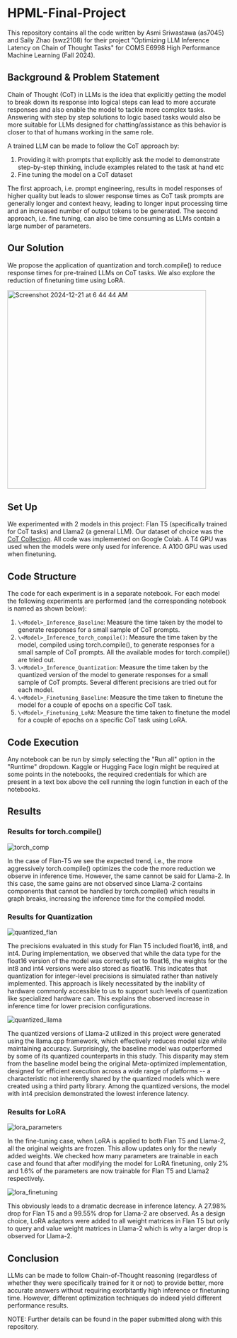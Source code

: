 # HPML-Final-Project
This repository contains all the code written by Asmi Sriwastawa (as7045) and Sally Zhao (swz2108) for their project "Optimizing LLM Inference Latency on Chain of Thought Tasks" for COMS E6998 High Performance Machine Learning (Fall 2024).

## Background & Problem Statement
Chain of Thought (CoT) in LLMs is the idea that explicitly getting the model to break down its response into logical steps can lead to more accurate responses and also enable the model to tackle more complex tasks. Answering with step by step solutions to logic based tasks would also be more suitable for LLMs designed for chatting/assistance as this behavior is closer to that of humans working in the same role.

A trained LLM can be made to follow the CoT approach by:
1) Providing it with prompts that explicitly ask the model to demonstrate step-by-step thinking, include examples related to the task at hand etc
2) Fine tuning the model on a CoT dataset

The first approach, i.e. prompt engineering, results in model responses of higher quality but leads to slower response times as CoT task prompts are generally longer and context heavy, leading to longer input processing time and an increased number of output tokens to be generated. The second approach, i.e. fine tuning, can also be time consuming as LLMs contain a large number of parameters.

## Our Solution
We propose the application of quantization and torch.compile() to reduce response times for pre-trained LLMs on CoT tasks. We also explore the reduction of finetuning time using LoRA.

<img width="449" alt="Screenshot 2024-12-21 at 6 44 44 AM" src="https://github.com/user-attachments/assets/4afef5f2-153e-4de4-8ac6-1d3e3c1183bf" />

## Set Up
We experimented with 2 models in this project: Flan T5 (specifically trained for CoT tasks) and Llama2 (a general LLM). Our dataset of choice was the [CoT Collection](https://www.kaggle.com/datasets/konradb/chain-of-thought-collection/data/CoT_collection.json). All code was implemented on Google Colab. A T4 GPU was used when the models were only used for inference. A A100 GPU was used when finetuning.

## Code Structure
The code for each experiment is in a separate notebook. For each model the following experiments are performed (and the corresponding notebook is named as shown below):
1) `\<Model>_Inference_Baseline`: Measure the time taken by the model to generate responses for a small sample of CoT prompts.
2) `\<Model>_Inference_torch_compile()`: Measure the time taken by the model, compiled using torch.compile(), to generate responses for a small sample of CoT prompts. All the available modes for torch.compile() are tried out.
3) `\<Model>_Inference_Quantization`: Measure the time taken by the quantized version of the model to generate responses for a small sample of CoT prompts. Several different precisions are tried out for each model.
4) `\<Model>_Finetuning_Baseline`: Measure the time taken to finetune the model for a couple of epochs on a specific CoT task.
5) `\<Model>_Finetuning_LoRA`: Measure the time taken to finetune the model for a couple of epochs on a specific CoT task using LoRA.

## Code Execution
Any notebook can be run by simply selecting the "Run all" option in the "Runtime" dropdown. Kaggle or Hugging Face login might be required at some points in the notebooks, the required credentials for which are present in a text box above the cell running the login function in each of the notebooks.

## Results
### Results for torch.compile()

![torch_comp](https://github.com/user-attachments/assets/3fcca69f-8978-4dc3-93e2-5a8a8d263132)

 In the case of Flan-T5 we see the expected trend, i.e., the more aggressively torch.compile() optimizes the code the more reduction we observe in inference time. However, the same cannot be said for Llama-2. In this case, the same gains are not observed since Llama-2 contains components that cannot be handled by torch.compile() which results in graph breaks, increasing the inference time for the compiled model.

### Results for Quantization
 
![quantized_flan](https://github.com/user-attachments/assets/88bee037-4141-4722-bf98-f51872c054be)

The precisions evaluated in this study for Flan T5 included float16, int8, and int4. During implementation, we observed that while the data type for the float16 version of the model was correctly set to float16, the weights for the int8 and int4 versions were also stored as float16. This indicates that quantization for integer-level precisions is simulated rather than natively implemented. This approach is likely necessitated by the inability of hardware commonly accessible to us to support such levels of quantization like specialized hardware can. This explains the observed increase in inference time for lower precision configurations.

![quantized_llama](https://github.com/user-attachments/assets/badb8f98-c152-4c54-bfd9-65891b152a07)

The quantized versions of Llama-2 utilized in this project were generated using the llama.cpp framework, which effectively reduces model size while maintaining accuracy. Surprisingly, the baseline model was outperformed by some of its quantized counterparts in this study. This disparity may stem from the baseline model being the original Meta-optimized implementation, designed for efficient execution across a wide range of platforms -- a characteristic not inherently shared by the quantized models which were created using a third party library. Among the quantized versions, the model with int4 precision demonstrated the lowest inference latency.

### Results for LoRA

![lora_parameters](https://github.com/user-attachments/assets/f60145e6-c484-4094-b44d-5dfd68da96d7)

In the fine-tuning case, when LoRA is applied to both Flan T5 and Llama-2, all the original weights are frozen. This allow updates only for the newly added weights. We checked how many parameters are trainable in each case and found that after modifying the model for LoRA finetuning, only 2\% and 1.6\% of the parameters are now trainable for Flan T5 and Llama2 respectively.

![lora_finetuning](https://github.com/user-attachments/assets/ed27f5e7-a12c-46ec-bf15-11821a78a70d)

This obviously leads to a dramatic decrease in inference latency. A 27.98\% drop for Flan T5 and a 99.55\% drop for Llama-2 are observed. As a design choice, LoRA adaptors were added to all weight matrices in Flan T5 but only to query and value weight matrices in Llama-2 which is why a larger drop is observed for Llama-2.

## Conclusion
LLMs can be made to follow Chain-of-Thought reasoning (regardless of whether they were specifically trained for it or not) to provide better, more accurate answers without requiring exorbitantly high inference or finetuning time. However, different optimization techniques do indeed yield different performance results.

NOTE: Further details can be found in the paper submitted along with this repository.
